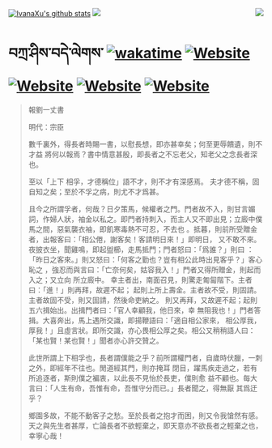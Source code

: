 [![IvanaXu's github stats](https://github-readme-stats.vercel.app/api?username=IvanaXu&theme=codeSTACKr)](https://github.com/anuraghazra/github-readme-stats)
<img align="right" src="https://github-readme-stats.vercel.app/api/top-langs/?username=IvanaXu&langs_count=8&theme=codeSTACKr" />
<img src="https://github-readme-stats.vercel.app/api/wakatime?username=IvanaXu&layout=compact&langs_count=8&theme=codeSTACKr&custom_title=Programming&nbsp;Times&nbsp;(Since&nbsp;Jul.29.2021)" />
# བཀྲ་ཤིས་བདེ་ལེགས་	[![wakatime](https://wakatime.com/badge/user/5043ee4a-e361-4607-9d47-d557f2005d05.svg)](https://wakatime.com/@5043ee4a-e361-4607-9d47-d557f2005d05)	[![Website](https://img.shields.io/website?label=tianchi&up_color=orange&up_message=IvanaXu&url=https%3A%2F%2Fshields.io)](https://tianchi.aliyun.com/home/science/scienceDetail?userId=1095279182618)	[![Website](https://img.shields.io/website?label=yuque&up_color=green&up_message=IvanaXu&url=https%3A%2F%2Fshields.io)](https://www.yuque.com/ivanaxu)	[![Website](https://img.shields.io/website?label=leetcode&up_color=yellow&up_message=IvanaXu&url=https%3A%2F%2Fshields.io)](https://leetcode.cn/u/ivanaxu)	[![Website](https://img.shields.io/website?label=aistudio&up_color=violet&up_message=IvanaXu&url=https%3A%2F%2Fshields.io)](https://aistudio.baidu.com/aistudio/personalcenter/thirdview/979775)
> 報劉一丈書
> 
> 明代：宗臣 
> 
> 數千裏外，得長者時賜一書，以慰長想，即亦甚幸矣；何至更辱饋遺，則不才益 將何以報焉？書中情意甚殷，即長者之不忘老父，知老父之念長者深也。
> 
> 至以「上下 相孚，才德稱位」語不才，則不才有深感焉。 夫才德不稱，固自知之矣；至於不孚之病，則尤不才爲甚。
> 
> 且今之所謂孚者，何哉？日夕策馬，候權者之門。門者故不入，則甘言媚詞，作婦人狀，袖金以私之。即門者持刺入，而主人又不即出見；立廄中僕馬之間，惡氣襲衣袖，即飢寒毒熱不可忍，不去也 。抵暮，則前所受贈金者，出報客曰：「相公倦，謝客矣！客請明日來！」即明日， 又不敢不來。夜披衣坐，聞雞鳴，即起盥櫛，走馬抵門；門者怒曰：「爲誰？」則曰 ：「昨日之客來。」則又怒曰：「何客之勤也？豈有相公此時出見客乎？」客心恥之 ，強忍而與言曰：「亡奈何矣，姑容我入！」門者又得所贈金，則起而入之；又立向 所立廄中。 幸主者出，南面召見，則驚走匍匐階下。主者曰：「進！」則再拜，故遲不起； 起則上所上壽金。主者故不受，則固請。主者故固不受，則又固請，然後命吏納之。 則又再拜，又故遲不起；起則五六揖始出。出揖門者曰：「官人幸顧我，他日來，幸 無阻我也！」門者答揖。大喜奔出，馬上遇所交識，即揚鞭語曰：「適自相公家來， 相公厚我，厚我！」且虛言狀。即所交識，亦心畏相公厚之矣。相公又稍稍語人曰：「某也賢！某也賢！」聞者亦心許交贊之。
> 
> 此世所謂上下相孚也，長者謂僕能之乎？前所謂權門者，自歲時伏臘，一刺之外，即經年不往也。閒道經其門，則亦掩耳 閉目，躍馬疾走過之，若有所追逐者，斯則僕之褊衷，以此長不見怡於長吏，僕則愈 益不顧也。每大言曰：「人生有命，吾惟有命，吾惟守分而已。」長者聞之，得無厭 其爲迂乎？
> 
> 鄉園多故，不能不動客子之愁。至於長者之抱才而困，則又令我愴然有感。天之與先生者甚厚，亡論長者不欲輕棄之，即天意亦不欲長者之輕棄之也，幸寧心哉！
>
